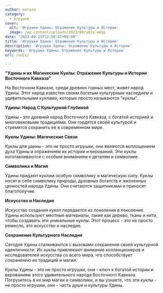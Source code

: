 ```yaml
---
author: morava
category:
  - игрушки
cover:
  alt: 'Игрушки Удины: Отражение Культуры и Истории'
  image: /wp-content/uploads/2023/09/udis.webp
date: "2023-09-23T12:58:47+00:00"
title: 'Игрушки Удины: Отражение Культуры и Истории'
description: 'Игрушки Удины: Отражение Культуры и Истории'
keywords: 'Игрушки Удины: Отражение Культуры и Истории'
url: /udis/

---
```

**"Удины и их Магические Куклы: Отражение Культуры и Истории Восточного Кавказа"**

На Восточном Кавказе, среди древних горных мест, живет народ Удины. Этот народ известен своим богатым культурным наследием и удивительными куклами, которые просто называются "куклы".

**Удины: Народ С Культурной Глубиной**

Удины \- это древний народ Восточного Кавказа, с богатой историей и многовековыми традициями. Они гордятся своей культурой и стремятся сохранить ее в современном мире.

**Куклы Удины: Магические Связи**

Куклы для удины \- это не просто игрушки, они являются воплощением духа Удины и отражением их истории и верований. Эти куклы изготавливаются с особым вниманием к деталям и символике.

**Символика и Магия**

Удины придают куклам особую символику и магическую силу. Куклы носят в себе символику природы, духовных богатств и жизненных ценностей народа Удины. Они считаются защитниками и приносят благополучие.

**Искусство и Наследие**

Искусство создания кукол передается из поколения в поколение. Удины используют местные материалы, такие как дерево, ткань и нити, чтобы создавать эти уникальные куклы. Этот процесс \- это не просто ремесло, это искусство и наследие.

**Сохранение Культурного Наследия**

Сегодня Удины сталкиваются с вызовами сохранения своей культурной идентичности. Их куклы привлекают внимание коллекционеров и исследователей искусства со всего мира, что способствует сохранению их традиций и магии.

Куклы Удины \- это не просто игрушки, они \- ключ к богатой истории и верованиям этого удивительного народа Восточного Кавказа. Погрузитесь в их мир магии и символики, и вы узнаете, что эти куклы \- не просто игрушки, они \- часть души и культуры Удины.
